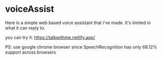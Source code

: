 # voiceAssist
Here is a simple web based voice assistant that i've made. It's limited in what it can reply to. 

you can try it:
https://talkwithme.netlify.app/

PS: use google chrome browser since SpeechRecognition has only 68.12% support across browsers 
